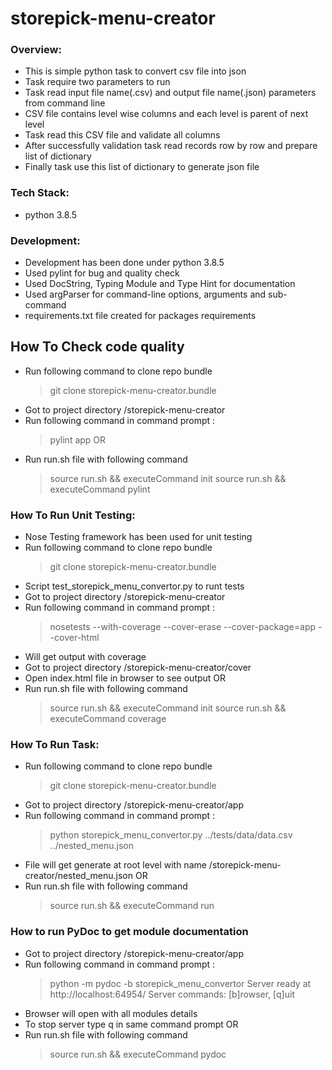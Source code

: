 # storepick-menu-creator

### Overview: ###

* This is simple python task to convert csv file into json
* Task require two parameters to run
* Task read input file name(.csv) and output file name(.json) parameters from command line
* CSV file contains level wise columns and each level is parent of next level
* Task read this CSV file and validate all columns
* After successfully validation task read records row by row and prepare list of dictionary
* Finally task use this list of dictionary to generate json file 

### Tech Stack:  ###

* python 3.8.5

### Development: ###

* Development has been done under python 3.8.5
* Used pylint for bug and quality check
* Used DocString, Typing Module and Type Hint for documentation
* Used argParser for command-line options, arguments and sub-command
* requirements.txt file created for packages requirements

## How To Check code quality ###

* Run following command to clone repo bundle
    >git clone storepick-menu-creator.bundle
* Got to project directory /storepick-menu-creator
* Run following command in command prompt :
    >pylint app
OR
* Run run.sh file with following command
    >source run.sh && executeCommand init
    >source run.sh && executeCommand pylint

### How To Run Unit Testing:  ###

* Nose Testing framework has been used for unit testing
* Run following command to clone repo bundle
    >git clone storepick-menu-creator.bundle
* Script test_storepick_menu_convertor.py to runt tests
* Got to project directory /storepick-menu-creator
* Run following command in command prompt :
    >nosetests --with-coverage --cover-erase --cover-package=app --cover-html
* Will get output with coverage
* Got to project directory /storepick-menu-creator/cover
* Open index.html file in browser to see output
OR
* Run run.sh file with following command
    >source run.sh && executeCommand init
    >source run.sh && executeCommand coverage

### How To Run Task: ###

* Run following command to clone repo bundle
    >git clone storepick-menu-creator.bundle
* Got to project directory /storepick-menu-creator/app
* Run following command in command prompt :
    >python storepick_menu_convertor.py ../tests/data/data.csv ../nested_menu.json
* File will get generate at root level with name /storepick-menu-creator/nested_menu.json
OR
* Run run.sh file with following command
    >source run.sh && executeCommand run

### How to run PyDoc to get module documentation ###

* Got to project directory /storepick-menu-creator/app
* Run following command in command prompt :
   >python -m  pydoc -b storepick_menu_convertor
   Server ready at http://localhost:64954/
   Server commands: [b]rowser, [q]uit
* Browser will open with all modules details
* To stop server type q in same command prompt
OR
* Run run.sh file with following command
    >source run.sh && executeCommand pydoc


